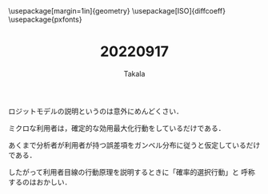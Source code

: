 ﻿---
title: 20220917
yesterday: 20220916
tomorrow: 20220918
days: 995
author: Takala
header-includes:
  - \usepackage[margin=1in]{geometry}
  - \usepackage[ISO]{diffcoeff}
  - \usepackage{pxfonts}
---

ロジットモデルの説明というのは意外にめんどくさい．

ミクロな利用者は，確定的な効用最大化行動をしているだけである．

あくまで分析者が利用者が持つ誤差項をガンベル分布に従うと仮定しているだけである．

したがって利用者目線の行動原理を説明するときに「確率的選択行動」と
呼称するのはおかしい．